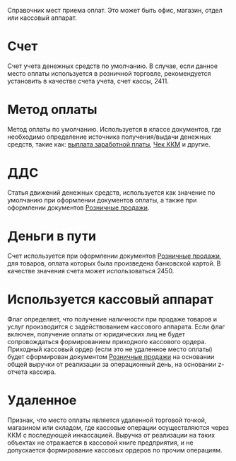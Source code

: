 ﻿Справочник мест приема оплат. Это может быть офис, магазин, отдел или кассовый аппарат.

# Счет

Счет учета денежных средств по умолчанию. В случае, если данное место оплаты используется в розничной торговле, рекомендуется установить в качестве счета учета, счет кассы, 2411.

# Метод оплаты

Метод оплаты по умолчанию. Используется в классе документов, где необходимо определение источника получения/выдачи денежных средств, такие как: [выплата заработной платы](/d/PayEmployees), [Чек ККМ](/d/Sale) и другие.

# ДДС

Статья движений денежных средств, используется как значение по умолчанию при оформлении документов оплаты, а также при оформлении документов [Розничные продажи](/d/RetailSales).

# Деньги в пути

Счет используется при оформлении документов [Розничные продажи](/d/RetailSales), для товаров, оплата которых была произведена банковской картой. В качестве значения счета может использоваться 2450.

# Используется кассовый аппарат

Флаг определяет, что получение наличности при продаже товаров и услуг производится с задействованием кассового аппарата. Если флаг включен, получение оплаты от юридических лиц не будет сопровождаться формированием приходного кассового ордера. Приходный кассовый ордер (если это не удаленное место оплаты) будет сформирован документом [Розничные продажи](/d/RetailSales) на основании общей выручки от реализации за операционный день, на основании z-отчета кассира.

# Удаленное

Признак, что место оплаты является удаленной торговой точкой, магазином или складом, где кассовые операции осуществляются через ККМ с последующей инкассацией. Выручка от реализации на таких объектах не отражается в кассовой книге предприятия, и не допускается формирование кассовых ордеров по прочим операциям.
